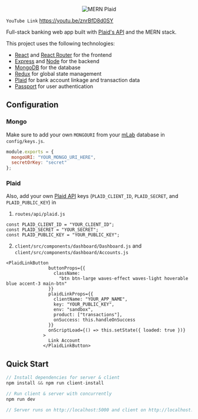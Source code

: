 
<p align="center">
  <img src="MERN_Plaid.gif" alt="MERN Plaid">
</p>

`YouTube Link` https://youtu.be/znrBfD8d0SY

Full-stack banking web app built with [Plaid's API](https://plaid.com) and the MERN stack.

This project uses the following technologies:

- [React](https://reactjs.org) and [React Router](https://reacttraining.com/react-router/) for the frontend
- [Express](http://expressjs.com/) and [Node](https://nodejs.org/en/) for the backend
- [MongoDB](https://www.mongodb.com/) for the database
- [Redux](https://redux.js.org/basics/usagewithreact) for global state management
- [Plaid](https://plaid.com) for bank account linkage and transaction data
- [Passport](http://www.passportjs.org) for user authentication

## Configuration

### Mongo

Make sure to add your own `MONGOURI` from your [mLab](https://mlab.com) database in `config/keys.js`.

```javascript
module.exports = {
  mongoURI: "YOUR_MONGO_URI_HERE",
  secretOrKey: "secret"
};
```

### Plaid

Also, add your own [Plaid API](https://plaid.com) keys (`PLAID_CLIENT_ID`, `PLAID_SECRET`, and `PLAID_PUBLIC_KEY`) in

1. `routes/api/plaid.js`

```
const PLAID_CLIENT_ID = "YOUR_CLIENT_ID";
const PLAID_SECRET = "YOUR_SECRET";
const PLAID_PUBLIC_KEY = "YOUR_PUBLIC_KEY";
```

2. `client/src/components/dashboard/Dashboard.js` and `client/src/components/dashboard/Accounts.js`

```
<PlaidLinkButton
                buttonProps={{
                  className:
                    "btn btn-large waves-effect waves-light hoverable blue accent-3 main-btn"
                }}
                plaidLinkProps={{
                  clientName: "YOUR_APP_NAME",
                  key: "YOUR_PUBLIC_KEY",
                  env: "sandbox",
                  product: ["transactions"],
                  onSuccess: this.handleOnSuccess
                }}
                onScriptLoad={() => this.setState({ loaded: true })}
              >
                Link Account
              </PlaidLinkButton>
```

## Quick Start

```javascript
// Install dependencies for server & client
npm install && npm run client-install

// Run client & server with concurrently
npm run dev

// Server runs on http://localhost:5000 and client on http://localhost:3000
```
